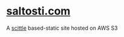 # [saltosti.com](http://www.google.com)
A [scittle](https://borkdude.github.io/scittle/) based-static site hosted on AWS S3
